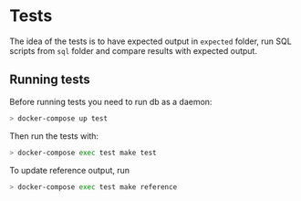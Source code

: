 # Tests

The idea of the tests is to have expected output in `expected` folder, run SQL scripts from `sql` folder and compare results with expected output. 

## Running tests

Before running tests you need to run db as a daemon:

```bash
> docker-compose up test
```

Then run the tests with:

```bash
> docker-compose exec test make test
```

To update reference output, run 

```bash
> docker-compose exec test make reference
```
